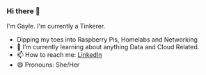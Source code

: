 ### Hi there 👋

I'm Gayle. 
I'm currently a Tinkerer.
- Dipping my toes into Raspberry Pis, Homelabs and Networking
- 🌱 I’m currently learning about anything Data and Cloud Related.
- 📫 How to reach me: [LinkedIn](https://www.linkedin.com/in/gayletan0)
- 😄 Pronouns: She/Her

<!--<a href="https://app.daily.dev/flowy0"><img src="https://api.daily.dev/devcards/c3773674d6cd4ee5985016be999a41b5.png?r=yae" width="400" alt="Gayle's Dev Card"/></a>
-->
